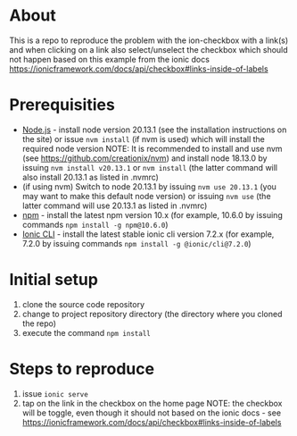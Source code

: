 # About

This is a repo to reproduce the problem with the ion-checkbox with a link(s) and when clicking on a link also select/unselect the checkbox which should not happen based on this example from the ionic docs https://ionicframework.com/docs/api/checkbox#links-inside-of-labels

# Prerequisities

- [Node.js](http://nodejs.org/) - install node version 20.13.1 (see the installation instructions on the site) or issue `nvm install` (if nvm is used) which will install the required node version
  NOTE: It is recommended to install and use nvm (see https://github.com/creationix/nvm) and install node 18.13.0 by issuing `nvm install v20.13.1` or `nvm install` (the latter command will also install 20.13.1 as listed in .nvmrc)
- (if using nvm) Switch to node 20.13.1 by issuing `nvm use 20.13.1` (you may want to make this default node version) or issuing `nvm use` (the latter command will use 20.13.1 as listed in .nvmrc)
- [npm](https://www.npmjs.com/) - install the latest npm version 10.x (for example, 10.6.0 by issuing commands `npm install -g npm@10.6.0`)
- [Ionic CLI](http://ionicframework.com/docs/cli/install.html) - install the latest stable ionic cli version 7.2.x (for example, 7.2.0 by issuing commands `npm install -g @ionic/cli@7.2.0`)

# Initial setup

1. clone the source code repository
2. change to project repository directory (the directory where you cloned the repo)
3. execute the command `npm install`

# Steps to reproduce
1. issue ``ionic serve``
2. tap on the link in the checkbox on the home page
NOTE: the checkbox will be toggle, even though it should not based on the ionic docs - see https://ionicframework.com/docs/api/checkbox#links-inside-of-labels
